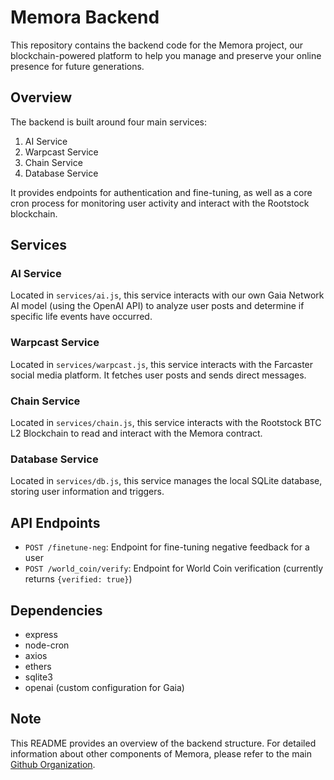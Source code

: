 # Memora Backend

This repository contains the backend code for the Memora project, our blockchain-powered platform to help you manage and preserve your online presence for future generations.

## Overview

The backend is built around four main services:

1. AI Service
2. Warpcast Service
3. Chain Service
4. Database Service

It provides endpoints for authentication and fine-tuning, as well as a core cron process for monitoring user activity and interact with the Rootstock blockchain.

## Services

### AI Service

Located in `services/ai.js`, this service interacts with our own Gaia Network AI model (using the OpenAI API) to analyze user posts and determine if specific life events have occurred.

### Warpcast Service

Located in `services/warpcast.js`, this service interacts with the Farcaster social media platform. It fetches user posts and sends direct messages.

### Chain Service

Located in `services/chain.js`, this service interacts with the Rootstock BTC L2 Blockchain to read and interact with the Memora contract.

### Database Service

Located in `services/db.js`, this service manages the local SQLite database, storing user information and triggers.

## API Endpoints

- `POST /finetune-neg`: Endpoint for fine-tuning negative feedback for a user
- `POST /world_coin/verify`: Endpoint for World Coin verification (currently returns `{verified: true}`)


## Dependencies

- express
- node-cron
- axios
- ethers
- sqlite3
- openai (custom configuration for Gaia)

## Note

This README provides an overview of the backend structure. For detailed information about other components of Memora, please refer to the main [Github Organization](https://github.com/Memora-eth).
